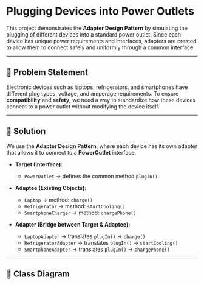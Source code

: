 # Plugging Devices into Power Outlets

This project demonstrates the **Adapter Design Pattern** by simulating the plugging of different devices into a standard power outlet. Since each device has unique power requirements and interfaces, adapters are created to allow them to connect safely and uniformly through a common interface.

---

## 📌 Problem Statement
Electronic devices such as laptops, refrigerators, and smartphones have different plug types, voltage, and amperage requirements. To ensure **compatibility** and **safety**, we need a way to standardize how these devices connect to a power outlet without modifying the device itself.

---

## 🎯 Solution
We use the **Adapter Design Pattern**, where each device has its own adapter that allows it to connect to a **PowerOutlet** interface.  

- **Target (Interface):**
  - `PowerOutlet` → defines the common method `plugIn()`.

- **Adaptee (Existing Objects):**
  - `Laptop` → method: `charge()`
  - `Refrigerator` → method: `startCooling()`
  - `SmartphoneCharger` → method: `chargePhone()`

- **Adapter (Bridge between Target & Adaptee):**
  - `LaptopAdapter` → translates `plugIn()` → `charge()`
  - `RefrigeratorAdapter` → translates `plugIn()` → `startCooling()`
  - `SmartphoneAdapter` → translates `plugIn()` → `chargePhone()`

---

## 📂 Class Diagram
